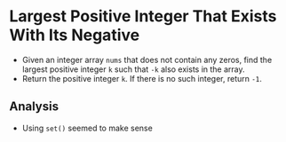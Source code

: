 # Largest Positive Integer That Exists With Its Negative
- Given an integer array `nums` that does not contain any zeros, find the largest positive integer `k` such that `-k` also exists in the array.
- Return the positive integer `k`. If there is no such integer, return `-1`.

## Analysis
- Using `set()` seemed to make sense
